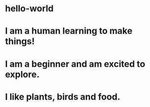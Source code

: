 # hello-world
# I am a human learning to make things!
# I am a beginner and am excited to explore.
# I like plants, birds and food.

